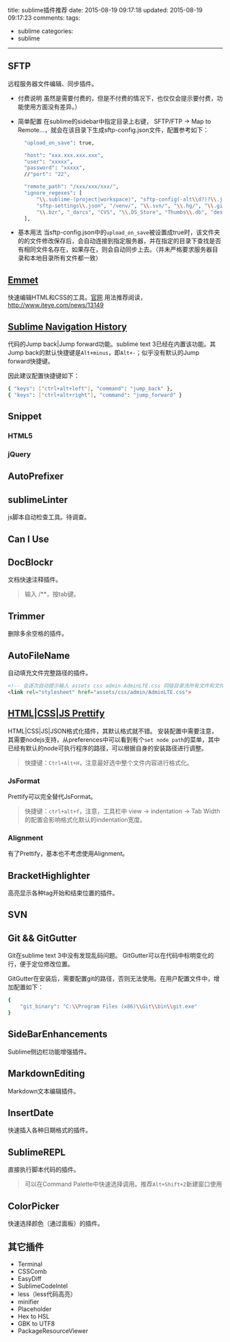 title: sublime插件推荐
date: 2015-08-19 09:17:18
updated: 2015-08-19 09:17:23
comments:
tags:
- sublime
categories:
- sublime
---

## SFTP
远程服务器文件编辑、同步插件。
+ 付费说明
  虽然是需要付费的，但是不付费的情况下，也仅仅会提示要付费，功能使用方面没有差异。）
+ 简单配置
  在sublime的sidebar中指定目录上右键， SFTP/FTP -> Map to Remote...，就会在该目录下生成sftp-config.json文件，配置参考如下：

  ```bash
    "upload_on_save": true,

    "host": "xxx.xxx.xxx.xxx",
    "user": "xxxxx",
    "password": "xxxxx",
    //"port": "22",

    "remote_path": "/xxx/xxx/xxx/",
    "ignore_regexes": [
        "\\.sublime-(project|workspace)", "sftp-config(-alt\\d?)?\\.json", "node_modules",
        "sftp-settings\\.json", "/venv/", "\\.svn/", "\\.hg/", "\\.git/",
        "\\.bzr", "_darcs", "CVS", "\\.DS_Store", "Thumbs\\.db", "desktop\\.ini"
    ],
  ```

<!-- more -->

+ 基本用法
    当sftp-config.json中的`upload_on_save`被设置成true时，该文件夹的的文件修改保存后，会自动连接到指定服务器，并在指定的目录下查找是否有相同文件名存在，如果存在，则会自动同步上去。（并未严格要求服务器目录和本地目录所有文件都一致）

## [Emmet](https://github.com/sergeche/emmet-sublime)
快速编辑HTML和CSS的工具。[官网](http://emmet.io/)
用法推荐阅读，http://www.iteye.com/news/13149

## [Sublime Navigation History](https://github.com/timjrobinson/SublimeNavigationHistory)
代码的Jump back|Jump forward功能。sublime text 3已经在内置该功能。其Jump back的默认快捷键是`Alt+minus`，即`Alt+-`；似乎没有默认的Jump forward快捷键。

因此建议配置快捷键如下：

```bash
{ "keys": ["ctrl+alt+left"], "command": "jump_back" },
{ "keys": ["ctrl+alt+right"], "command": "jump_forward" }
```

## Snippet
### HTML5
### jQuery

## AutoPrefixer

## sublimeLinter
js脚本自动检查工具。待调查。

## Can I Use

## DocBlockr
文档快速注释插件。

> 输入 /**，按tab键。

## Trimmer
删除多余空格的插件。

## AutoFileName
自动填充文件完整路径的插件。

```html
<!-- 会逐次自动提示输入 assets css admin AdminLTE.css 同级目录洗所有文件和文件夹  -->
<link rel="stylesheet" href="assets/css/admin/AdminLTE.css">
```

## [HTML|CSS|JS Prettify](https://github.com/victorporof/Sublime-HTMLPrettify)
HTML|CSS|JS|JSON格式化插件，其默认格式就不错。
安装配置中需要注意，其需要nodejs支持，从preferences中可以看到有个`set node path`的菜单，其中已经有默认的node可执行程序的路径，可以根据自身的安装路径进行调整。

> 快捷键：`Ctrl+Alt+H`，注意最好选中整个文件内容进行格式化。

### JsFormat
Prettify可以完全替代JsFormat。

> 快捷键：`ctrl+alt+f`，注意，工具栏中 view -> indentation -> Tab Width 的配置会影响格式化默认的indentation宽度。

### Alignment
有了Prettify，基本也不考虑使用Alignment。

## BracketHighlighter
高亮显示各种tag开始和结束位置的插件。

## SVN

## Git && GitGutter
Git在sublime text 3中没有发现乱码问题。
GitGutter可以在代码中标明变化的行，便于定位修改位置。

GitGutter在安装后，需要配置git的路径，否则无法使用。在用户配置文件中，增加配置如下：

```bash
{
    "git_binary": "C:\\Program Files (x86)\\Git\\bin\\git.exe"
}
```

## SideBarEnhancements
Sublime侧边栏功能增强插件。

## MarkdownEditing
Markdown文本编辑插件。

## InsertDate
快速插入各种日期格式的插件。

## SublimeREPL
直接执行脚本代码的插件。

> 可以在Command Palette中快速选择调用。推荐`Alt+Shift+2`新建窗口使用

## ColorPicker
快速选择颜色（通过面板）的插件。

## 其它插件

+ Terminal
+ CSSComb
+ EasyDiff
+ SublimeCodeIntel
+ less（less代码高亮）
+ minifier
+ Placeholder
+ Hex to HSL
+ GBK to UTF8
+ PackageResourceViewer


